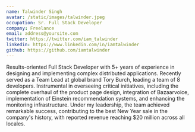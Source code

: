 ```yaml
---
name: Talwinder Singh
avatar: /static/images/talwinder.jpeg
occupation: Sr. Full Stack Developer
company: Freelance
email: address@yoursite.com
twitter: https://twitter.com/iam_talwinder
linkedin: https://www.linkedin.com/in/iamtalwinder
github: https://github.com/iamtalwinder
---
```


Results-oriented Full Stack Developer with 5+ years of experience in designing and implementing complex distributed applications. Recently served as a Team Lead at global brand Tory Burch, leading a team of 8 developers. Instrumental in overseeing critical initiatives, including the complete overhaul of the product page design, integration of Bazaarvoice, implementation of Einstein recommendation systems, and enhancing the monitoring infrastructure. Under my leadership, the team achieved remarkable success, contributing to the best New Year sale in the company's history, with reported revenue reaching $20 million across all locales.
